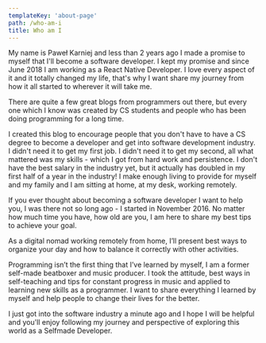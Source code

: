 ```yaml
---
templateKey: 'about-page'
path: /who-am-i
title: Who am I
---
```


My name is Paweł Karniej and less than 2 years ago I made a promise to myself that I'll become a software developer. I kept my promise and since June 2018 I am working as a React Native Developer. I love every aspect of it and it totally changed my life, that's why I want share my journey from how it all started to  wherever it will take me.

There are quite a few great blogs from programmers out there, but every one which I know was created by CS students and people who has been doing programming for a long time.

I created this blog to encourage people that you don't have to have a CS degree to become a developer and get into software development industry. I didn't need it to get my first job. I didn't need it to get my second, all what mattered was my skills - which I got from hard work and persistence. I don't have the best salary in the industry yet, but it actually has doubled in my first half of a year in the industry! I make enough living to provide for myself and my family and I am sitting at home, at my desk, working remotely.

If you ever thought about becoming a software developer I want to help you, I was there not so long ago - I started in November 2016. No matter how much time you have, how old are you, I am here to share my best tips to achieve your goal.

As a digital nomad working remotely from home, I’ll present best ways to organize your day and how to balance it correctly with other activities.

Programming isn’t the first thing that I’ve learned by myself, I am a former self-made beatboxer and music producer. I took the attitude, best ways in self-teaching and tips for constant progress in music and applied to learning new skills as a programmer. I want to share everything I learned by myself and help people to change their lives for the better.

I just got into the software industry a minute ago and I hope I will be helpful and you'll enjoy following my journey and perspective of exploring this world as a Selfmade Developer.
